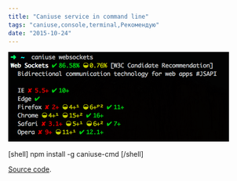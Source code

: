 ```yaml
---
title: "Caniuse service in command line"
tags: "caniuse,console,terminal,Рекомендую"
date: "2015-10-24"
---
```


![caniuse in console](images/Screenshot-2015-10-24-20.37.18.png)

[shell] npm install -g caniuse-cmd [/shell]

[Source code](https://github.com/sgentle/caniuse-cmd).
